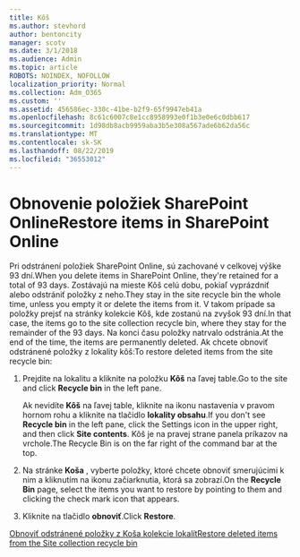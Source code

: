 ```yaml
---
title: Kôš
ms.author: stevhord
author: bentoncity
manager: scotv
ms.date: 3/1/2018
ms.audience: Admin
ms.topic: article
ROBOTS: NOINDEX, NOFOLLOW
localization_priority: Normal
ms.collection: Adm_O365
ms.custom: ''
ms.assetid: 456586ec-330c-41be-b2f9-65f9947eb41a
ms.openlocfilehash: 8c61c6007c8e1cc8958993e0f1b3e0e6c0dbb617
ms.sourcegitcommit: 1d98db8acb9959aba3b5e308a567ade6b62da56c
ms.translationtype: MT
ms.contentlocale: sk-SK
ms.lasthandoff: 08/22/2019
ms.locfileid: "36553012"
---
```

# <a name="restore-items-in-sharepoint-online"></a><span data-ttu-id="5b0fd-102">Obnovenie položiek SharePoint Online</span><span class="sxs-lookup"><span data-stu-id="5b0fd-102">Restore items in SharePoint Online</span></span>

<span data-ttu-id="5b0fd-103">Pri odstránení položiek SharePoint Online, sú zachované v celkovej výške 93 dní.</span><span class="sxs-lookup"><span data-stu-id="5b0fd-103">When you delete items in SharePoint Online, they're retained for a total of 93 days.</span></span> <span data-ttu-id="5b0fd-104">Zostávajú na mieste Kôš celú dobu, pokiaľ vyprázdniť alebo odstrániť položky z neho.</span><span class="sxs-lookup"><span data-stu-id="5b0fd-104">They stay in the site recycle bin the whole time, unless you empty it or delete the items from it.</span></span> <span data-ttu-id="5b0fd-105">V takom prípade sa položky prejsť na stránky kolekcie Kôš, kde zostanú na zvyšok 93 dní.</span><span class="sxs-lookup"><span data-stu-id="5b0fd-105">In that case, the items go to the site collection recycle bin, where they stay for the remainder of the 93 days.</span></span> <span data-ttu-id="5b0fd-106">Na konci času položky natrvalo odstránia.</span><span class="sxs-lookup"><span data-stu-id="5b0fd-106">At the end of the time, the items are permanently deleted.</span></span> <span data-ttu-id="5b0fd-107">Ak chcete obnoviť odstránené položky z lokality kôš:</span><span class="sxs-lookup"><span data-stu-id="5b0fd-107">To restore deleted items from the site recycle bin:</span></span>
  
1. <span data-ttu-id="5b0fd-108">Prejdite na lokalitu a kliknite na položku **Kôš** na ľavej table.</span><span class="sxs-lookup"><span data-stu-id="5b0fd-108">Go to the site and click **Recycle bin** in the left pane.</span></span> 
    
    <span data-ttu-id="5b0fd-109">Ak nevidíte **Kôš** na ľavej table, kliknite na ikonu nastavenia v pravom hornom rohu a kliknite na tlačidlo **lokality obsahu**.</span><span class="sxs-lookup"><span data-stu-id="5b0fd-109">If you don't see **Recycle bin** in the left pane, click the Settings icon in the upper right, and then click **Site contents**.</span></span> <span data-ttu-id="5b0fd-110">Kôš je na pravej strane panela príkazov na vrchole.</span><span class="sxs-lookup"><span data-stu-id="5b0fd-110">The Recycle Bin is on the far right of the command bar at the top.</span></span>
    
2. <span data-ttu-id="5b0fd-111">Na stránke **Koša** , vyberte položky, ktoré chcete obnoviť smerujúcimi k nim a kliknutím na ikonu začiarknutia, ktorá sa zobrazí.</span><span class="sxs-lookup"><span data-stu-id="5b0fd-111">On the **Recycle Bin** page, select the items you want to restore by pointing to them and clicking the check mark icon that appears.</span></span> 
    
3. <span data-ttu-id="5b0fd-112">Kliknite na tlačidlo **obnoviť**.</span><span class="sxs-lookup"><span data-stu-id="5b0fd-112">Click **Restore**.</span></span>
    
[<span data-ttu-id="5b0fd-113">Obnoviť odstránené položky z Koša kolekcie lokalít</span><span class="sxs-lookup"><span data-stu-id="5b0fd-113">Restore deleted items from the Site collection recycle bin</span></span>](https://go.microsoft.com/fwlink/?linkid=866439)
  

